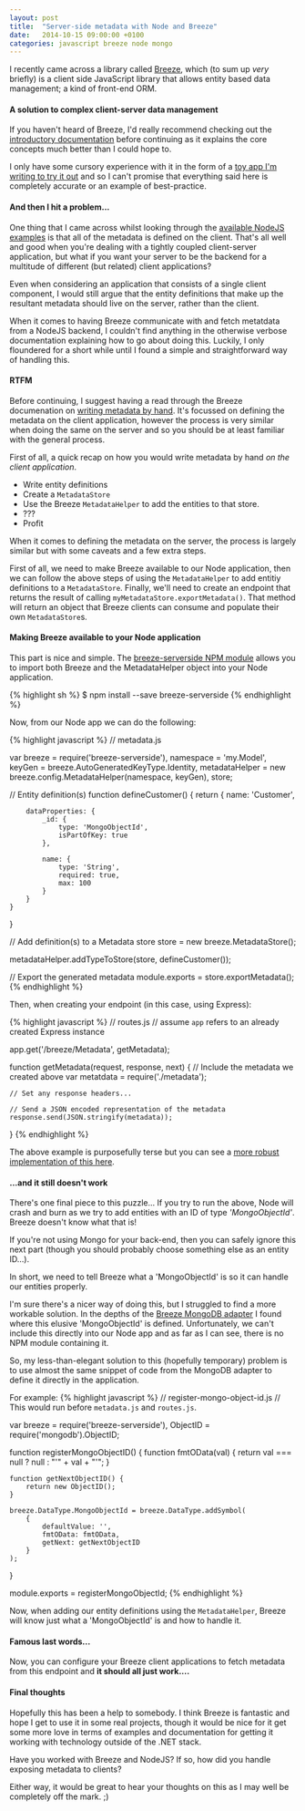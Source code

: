 ```yaml
---
layout: post
title:  "Server-side metadata with Node and Breeze"
date:   2014-10-15 09:00:00 +0100
categories: javascript breeze node mongo
---
```

I recently came across a library called [Breeze](http://www.breezejs.com/), which (to sum up *very* briefly) is a client side JavaScript library that allows entity based data management; a kind of front-end ORM.

#### A solution to complex client-server data management

If you haven't heard of Breeze, I'd really recommend checking out the [introductory documentation](http://www.breezejs.com/documentation/introduction) before continuing as it explains the core concepts much better than I could hope to.

I only have some cursory experience with it in the form of a [toy app I'm writing to try it out](https://github.com/TomSeldon/handbrake-preset-manager) and so I can't promise that everything said here is completely accurate or an example of best-practice.

#### And then I hit a problem...

One thing that I came across whilst looking through the [available NodeJS examples](https://github.com/Breeze/breeze.js.samples/tree/master/node) is that all of the metadata is defined on the client. That's all well and good when you're dealing with a tightly coupled client-server application, but what if you want your server to be the backend for a multitude of different (but related) client applications?

Even when considering an application that consists of a single client component, I would still argue that the entity definitions that make up the resultant metadata should live on the server, rather than the client.

When it comes to having Breeze communicate with and fetch metatdata from a NodeJS backend, I couldn't find anything in the otherwise verbose documentation explaining how to go about doing this. Luckily, I only floundered for a short while until I found a simple and straightforward way of handling this.

#### RTFM

Before continuing, I suggest having a read through the Breeze documenation on [writing metadata by hand](http://www.breezejs.com/documentation/metadata-by-hand). It's focussed on defining the metadata on the client application, however the process is very similar when doing the same on the server and so you should be at least familiar with the general process.

First of all, a quick recap on how you would write metadata by hand *on the client application*.

* Write entity definitions
* Create a `MetadataStore`
* Use the Breeze `MetadataHelper` to add the entities to that store.
* ???
* Profit

When it comes to defining the metadata on the server, the process is largely similar but with some caveats and a few extra steps.

First of all, we need to make Breeze available to our Node application, then we can follow the above steps of using the `MetadataHelper` to add entitiy definitions to a `MetadataStore`. Finally, we'll need to create an endpoint that returns the result of calling `myMetadataStore.exportMetadata()`. That method will return an object that Breeze clients can consume and populate their own `MetadataStore`s.

#### Making Breeze available to your Node application

This part is nice and simple. The [breeze-serverside NPM module](https://www.npmjs.org/package/breeze-serverside) allows you to import both Breeze and the MetadataHelper object into your Node application.

{% highlight sh %}
$ npm install --save breeze-serverside
{% endhighlight %}

Now, from our Node app we can do the following:

{% highlight javascript %}
// metadata.js

var breeze = require('breeze-serverside'),
    namespace = 'my.Model',
    keyGen = breeze.AutoGeneratedKeyType.Identity,
    metadataHelper = new breeze.config.MetadataHelper(namespace, keyGen),
    store;
    

// Entity definition(s)
function defineCustomer() {
    return {
    	name: 'Customer',
        
        dataProperties: {
        	_id: {
            	type: 'MongoObjectId',
                isPartOfKey: true
            },
            
            name: {
            	type: 'String',
                required: true,
                max: 100
            }
        }    
    }
}

// Add definition(s) to a Metadata store
store = new breeze.MetadataStore();

metadataHelper.addTypeToStore(store, defineCustomer());

// Export the generated metadata
module.exports = store.exportMetadata();
{% endhighlight %}

Then, when creating your endpoint (in this case, using Express):

{% highlight javascript %}
// routes.js
// assume `app` refers to an already created Express instance

app.get('/breeze/Metadata', getMetadata);

function getMetadata(request, response, next) {
    // Include the metadata we created above
    var metatdata = require('./metadata');
    
    // Set any response headers...
    
    // Send a JSON encoded representation of the metadata
    response.send(JSON.stringify(metadata));
}
{% endhighlight %}

The above example is purposefully terse but you can see a [more robust implementation of this here](https://github.com/TomSeldon/handbrake-preset-manager/tree/blog-post-example/backend).

#### ...and it still doesn't work

There's one final piece to this puzzle... If you try to run the above, Node will crash and burn as we try to add entities with an ID of type *'MongoObjectId'*. Breeze doesn't know what that is!

If you're not using Mongo for your back-end, then you can safely ignore this next part (though you should probably choose something else as an entity ID...).

In short, we need to tell Breeze what a 'MongoObjectId' is so it can handle our entities properly.

I'm sure there's a nicer way of doing this, but I struggled to find a more workable solution. In the depths of the [Breeze MongoDB adapter](https://github.com/Breeze/breeze.js.bower/blob/master/adapters/breeze.dataService.mongo.js#L29) I found where this elusive 'MongoObjectId' is defined. Unfortunately, we can't include this directly into our Node app and as far as I can see, there is no NPM module containing it.

So, my less-than-elegant solution to this (hopefully temporary) problem is to use almost the same snippet of code from the MongoDB adapter to define it directly in the application.

For example:
{% highlight javascript %}
// register-mongo-object-id.js
// This would run before `metadata.js` and `routes.js`.

var breeze = require('breeze-serverside'),
    ObjectID = require('mongodb').ObjectID;
    
function registerMongoObjectID() {
    function fmtOData(val) {
        return val === null ? null : "'" + val + "'";
    }

    function getNextObjectID() {
        return new ObjectID();
    }

    breeze.DataType.MongoObjectId = breeze.DataType.addSymbol(
        {
            defaultValue: '',
            fmtOData: fmtOData,
            getNext: getNextObjectID
        }
    );
}

module.exports = registerMongoObjectId;
{% endhighlight %}

Now, when adding our entity definitions using the `MetadataHelper`, Breeze will know just what a 'MongoObjectId' is and how to handle it.

#### Famous last words...

Now, you can configure your Breeze client applications to fetch metadata from this endpoint and **it should all just work....**

#### Final thoughts

Hopefully this has been a help to somebody. I think Breeze is fantastic and hope I get to use it in some real projects, though it would be nice for it get some more love in terms of examples and documentation for getting it working with technology outside of the .NET stack.

Have you worked with Breeze and NodeJS? If so, how did you handle exposing metadata to clients?

Either way, it would be great to hear your thoughts on this as I may well be completely off the mark. ;)
